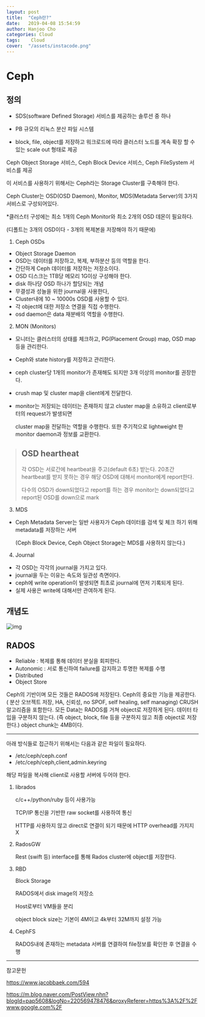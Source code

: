 ```yaml
---
layout: post
title:  "Ceph란?"
date:   2019-04-08 15:54:59
author: Hanjoo Cho
categories: Cloud
tags:    Cloud
cover:  "/assets/instacode.png"
---
```


# Ceph



## 정의

- SDS(software Defined Storage) 서비스를 제공하는 솔루션 중 하나

- PB 규모의 리눅스 분산 파일 시스템

- block, file, object를 저장하고 워크로드에 따라 클러스터 노드를 계속 확장 할 수 있는 scale out 형태로 제공

Ceph Object Storage 서비스, Ceph Block Device 서비스, Ceph FileSystem 서비스를 제공

이 서비스를 사용하기 위해서는 Ceph라는 Storage Cluster를 구축해야 한다.

Ceph Cluster는 OSD(OSD Daemon), Monitor, MDS(Metadata Server)의 3가지 서비스로 구성되어있다.

*클러스터 구성에는 최소 1개의 Ceph Monitor와 최소 2개의 OSD 데몬이 필요하다.

(디폴트는 3개의 OSD이다 - 3개의 복제본을 저장해야 하기 때문에)



1) Ceph OSDs

* Object Storage Daemon
* OSD는 데이터를 저장하고, 복제, 부하분산 등의 역할을 한다.
* 간단하게 Ceph 데이터를 저장하는 저장소이다.
* OSD 디스크는 1TB당 메모리 1G이상 구성해야 한다.
* disk 하나당 OSD 하나가 할당되는 개념
* 무결성과 성늘을 위한 journal을 사용한다,
* Cluster내에 10 ~ 10000s OSD를 사용할 수 있다.
* 각 object에 대한 저장소 연결을 직접 수행한다.
* osd daemon은 data 재분배의 역할을 수행한다.

2) MON (Monitors)

- 모니터는 클러스터의 상태를 체크하고, PG(Placement Group) map, OSD map 등을 관리한다.

- Ceph와 state history를 저장하고 관리한다.

- ceph cluster당 1개의 monitor가 존재해도 되지만 3개 이상의 monitor를 권장한다.

- crush map 및 cluster map을 client에게 전달한다.

- monitor는 저장되는 데이터는 존재하지 않고 cluster map을 소유하고 client로부터의 request가 발생되면

  cluster map을 전달하는 역할을 수행한다. 또한 주기적으로 lightweight 한 monitor daemon과 정보를 교환한다.

> ## OSD heartheat
>
> 각 OSD는 서로간에 heartbeat을 주고(default 6초) 받는다. 20초간 heartbeat를 받지 못하는 경우 해당 OSD에 대해서 monitor에게 report한다. 
>
> 다수의 OSD가 down되었다고 report를 하는 경우 monitor는 down되었다고 report된 OSD를 down으로 mark

3) MDS

- Ceph Metadata Server는 일반 사용자가 Ceph 데이터를 검색 및 체크 하기 위해 metadata를 저장하는 서버

  (Ceph Block Device, Ceph Object Storage는 MDS를 사용하지 않는다.)

4) Journal

* 각 OSD는 각각의 journal을 가지고 있다.
* journal을 두는 이유는 속도와 일관성 측면이다.
* ceph에 write operation이 발생되면 최초로 journal에 먼저 기록되게 된다.
* 실제 사용은 write에 대해서만 관여하게 된다.



## 개념도

![img](https://thebook.io/img/006881/053_01.jpg)



## RADOS

- Reliable : 복제를 통해 데이터 분실을 회피한다.
- Autonomic : 서로 통신하여 failure를 감지하고 투명한 복제를 수행
- Distributed
- Object Store

Ceph의 기반이며 모든 것들은 RADOS에 저장된다.
Ceph의 중요한 기능을 제공한다.
( 분산 오브젝트 저장, HA, 신뢰성, no SPOF, self healing, self managing)
CRUSH 알고리즘을 포함한다.
모든 Data는 RADOS를 거쳐 object로 저장하게 된다.
데이터 타입을 구분하지 않는다. (즉 object, block, file 등을 구분하지 않고 최종 object로 저장한다.)
object chunk는 4MB이다.



-------

아래 방식들로 접근하기 위해서는 다음과 같은 파일이 필요하다.

- /etc/ceph/ceph.conf
- /etc/ceph/ceph,client,admin.keyring

해당 파일을 복사해 client로 사용할 서버에 두어야 한다.



1. librados

   c/c++/python/ruby 등이 사용가능

   TCP/IP 통신을 기반한 raw socket를 사용하여 통신

   HTTP를 사용하지 않고 direct로 연결이 되기 때문에 HTTP overhead를 가지지 X

2. RadosGW

   Rest (swift 등) interface를 통해 Rados cluster에 object를 저장한다.

3. RBD 

   Block Storage

   RADOS에서 disk image의 저장소

   Host로부터 VM들을 분리

   object block size는 기본이 4M이고 4k부터 32M까지 설정 가능

4. CephFS

   RADOS내에 존재하는 metadata 서버를 연결하여 file정보를 확인한 후 연결을 수행



-----

참고문헌

https://www.jacobbaek.com/594

https://m.blog.naver.com/PostView.nhn?blogId=pap5608&logNo=220569478476&proxyReferer=https%3A%2F%2Fwww.google.com%2F



